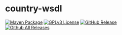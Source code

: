 # country-wsdl
[![Maven Package](https://github.com/NeftaliYagua/country-wsdl/actions/workflows/maven-publish.yml/badge.svg)](https://github.com/NeftaliYagua/country-wsdl/actions/workflows/maven-publish.yml)
[![GPLv3 License](https://img.shields.io/badge/License-GPL%20v3-yellow.svg)](https://opensource.org/licenses/)
[![GitHub Release](https://img.shields.io/github/release/NeftaliYagua/country-wsdl.svg?style=flat)]()
[![Github All Releases](https://img.shields.io/github/downloads/NeftaliYagua/country-wsdl/total.svg?style=flat)]()  
